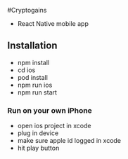 #Cryptogains
- React Native mobile app

## Installation
- npm install
- cd ios
- pod install
- npm run ios
- npm run start

### Run on your own iPhone
- open ios project in xcode
- plug in device
- make sure apple id logged in xcode
- hit play button
